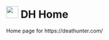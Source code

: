 <div>
<h1>
<img width=32 src="https://avatars.githubusercontent.com/u/26803198">
DH Home
</h1>
Home page for https://deathunter.com/
